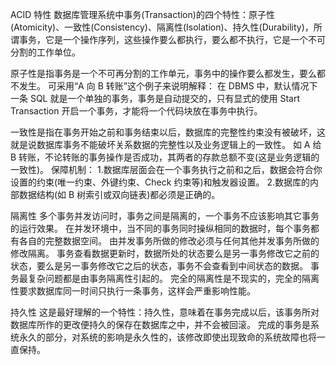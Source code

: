 ACID 特性
数据库管理系统中事务(Transaction)的四个特性：原子性(Atomicity)、一致性(Consistency)、隔离性(Isolation)、持久性(Durability)，所谓事务，它是一个操作序列，这些操作要么都执行，要么都不执行，它是一个不可分割的工作单位。

原子性是指事务是一个不可再分割的工作单元，事务中的操作要么都发生，要么都不发生。
可采用“A 向 B 转账”这个例子来说明解释：
在 DBMS 中，默认情况下一条 SQL 就是一个单独的事务，事务是自动提交的，只有显式的使用 Start Transaction 开启一个事务，才能将一个代码块放在事务中执行。

一致性是指在事务开始之前和事务结束以后，数据库的完整性约束没有被破坏，这就是说数据库事务不能破坏关系数据的完整性以及业务逻辑上的一致性。
如 A 给 B 转账，不论转账的事务操作是否成功，其两者的存款总额不变(这是业务逻辑的一致性)。
保障机制：
1.数据库层面会在一个事务执行之前和之后，数据会符合你设置的约束(唯一约束、外键约束、Check 约束等)和触发器设置。
2.数据库的内部数据结构(如 B 树索引或双向链表)都必须是正确的。

隔离性
多个事务并发访问时，事务之间是隔离的，一个事务不应该影响其它事务的运行效果。
在并发环境中，当不同的事务同时操纵相同的数据时，每个事务都有各自的完整数据空间。
由并发事务所做的修改必须与任何其他并发事务所做的修改隔离。
事务查看数据更新时，数据所处的状态要么是另一事务修改它之前的状态，要么是另一事务修改它之后的状态，事务不会查看到中间状态的数据。
事务最复杂问题都是由事务隔离性引起的。
完全的隔离性是不现实的，完全的隔离性要求数据库同一时间只执行一条事务，这样会严重影响性能。

持久性
这是最好理解的一个特性：持久性，意味着在事务完成以后，该事务所对数据库所作的更改便持久的保存在数据库之中，并不会被回滚。
完成的事务是系统永久的部分，对系统的影响是永久性的，该修改即使出现致命的系统故障也将一直保持。

